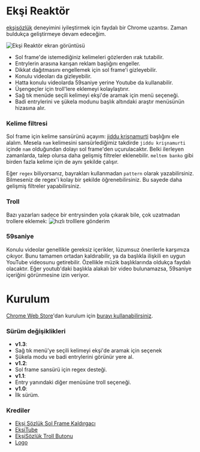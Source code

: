 # Ekşi Reaktör
[ekşisözlük](https://eksisozluk.com) deneyimini iyileştirmek için faydalı bir Chrome uzantısı. Zaman buldukça geliştirmeye devam edeceğim.

![Ekşi Reaktör ekran görüntüsü](https://i.imgur.com/fHVIzF8.png)

  - Sol frame'de istemediğiniz kelimeleri gözlerden ırak tutabilir.
  - Entrylerin arasına karışan reklam başlığını engeller.
  - Dikkat dağıtmasını engellemek için sol frame'i gizleyebilir.
  - Konulu videoları da gizleyebilir.
  - Hatta konulu videolarda 59saniye yerine Youtube da kullanabilir.
  - Üşengeçler için troll'lere eklemeyi kolaylaştırır.
  - Sağ tık menüde seçili kelimeyi ekşi'de aramak için menü seçeneği.
  - Badi entrylerini ve şükela modunu başlık altındaki araştır menüsünün hizasına alır.


### Kelime filtresi
Sol frame için kelime sansürünü açayım: [jiddu krişnamurti](https://eksisozluk.com/jiddu-krisnamurti--94693) başlığını ele alalım. Mesela `nam` kelimesini sansürlediğimiz takdirde `jiddu krişnamurti` içinde `nam` olduğundan dolayı sol frame'den uçurulacaktır. Belki ilerleyen zamanlarda, talep olursa daha gelişmiş filtreler eklenebilir. `meltem banko` gibi birden fazla kelime için de aynı şekilde çalışır.

Eğer `regex` biliyorsanız, bayrakları kullanmadan `pattern` olarak yazabilirsiniz. Bilmeseniz de regex'i kolay bir şekilde öğrenebilirsiniz. Bu sayede daha gelişmiş filtreler yapabilirsiniz.

### Troll
Bazı yazarları sadece bir entrysinden yola çıkarak bile, çok uzatmadan trollere eklemek:
![hızlı trolllere gönderim](http://i.imgur.com/shYlt7X.png)

### 59saniye
Konulu videolar genellikle gereksiz içerikler, lüzumsuz önerilerle karşımıza çıkıyor. Bunu tamamen ortadan kaldırabilir, ya da başlıkla ilişkili en uygun YouTube videosunu getirebilir. Özellikle müzik başlıklarında oldukça faydalı olacaktır. Eğer youtub'daki başlıkla alakalı bir video bulunamazsa, 59saniye içeriğini görünmesine izin veriyor.

# Kurulum

[Chrome Web Store](https://chrome.google.com/webstore/detail/ek%C5%9Fi-reakt%C3%B6r/lijejpanomegahjfjepnnkdlfipkddaa)'dan kurulum için [burayı kullanabilirsiniz](https://chrome.google.com/webstore/detail/ek%C5%9Fi-reakt%C3%B6r/lijejpanomegahjfjepnnkdlfipkddaa?hl=tr&gl=TR).

### Sürüm değişiklikleri
- **v1.3**:
 - Sağ tık menü'ye seçili kelimeyi ekşi'de aramak için seçenek
 - Şükela modu ve badi entrylerini görünür yere al.
- **v1.2**:
 - Sol frame sansürü için regex desteği.
- **v1.1**:
 - Entry yanındaki diğer menüsüne troll seçeneği.
- **v1.0**:
 - İlk sürüm.

### Krediler
- [Ekşi Sözlük Sol Frame Kaldırgacı](https://chrome.google.com/webstore/detail/ek%C5%9Fi-s%C3%B6zl%C3%BCk-sol-frame-kal/kahiifbhglbbanbmkkgklfccicbglcjl)
- [EksiTube](https://github.com/metude/eksitube)
- [EkşiSözlük Troll Butonu](https://chrome.google.com/webstore/detail/ek%C5%9Fi-s%C3%B6zl%C3%BCk-troll-butonu/lhgmmdnlaoppjfbjgdhokcipogmgcfcc)
- [Logo](http://www.iconarchive.com/show/windows-8-icons-by-icons8/Industry-Nuclear-Power-Plant-icon.html)
